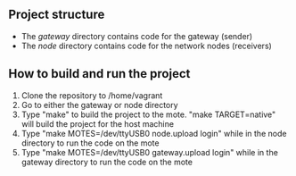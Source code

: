 ## Project structure
- The *gateway* directory contains code for the gateway (sender)
- The *node* directory contains code for the network nodes (receivers)

## How to build and run the project
1. Clone the repository to /home/vagrant
2. Go to either the gateway or node directory
3. Type "make" to build the project to the mote. "make TARGET=native" will build the project for the host machine
4. Type "make MOTES=/dev/ttyUSB0 node.upload login" while in the node directory to run the code on the mote
5. Type "make MOTES=/dev/ttyUSB0 gateway.upload login" while in the gateway directory to run the code on the mote  
